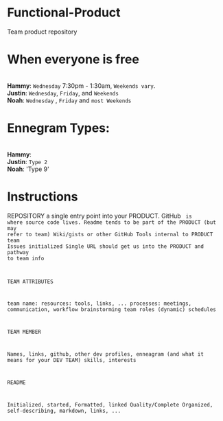 # Functional-Product
Team product repository

# When everyone is free
<br> **Hammy**: `Wednesday` 7:30pm - 1:30am, `Weekends vary`.
<br> **Justin**: `Wednesday`, `Friday`, and `Weekends`
<br> **Noah**: `Wednesday` , `Friday` and `most Weekends`

# Ennegram Types:
<br> **Hammy**: 
<br> **Justin**: `Type 2`
<br> **Noah**: 'Type 9'

# Instructions
REPOSITORY
a single entry point into your PRODUCT. 
GitHub <code> is where source code lives. Readme tends to be part of the PRODUCT (but may refer to team)
Wiki/gists or other GitHub Tools internal to PRODUCT team
 Issues initialized
Single URL should get us into the PRODUCT and pathway to team info

  TEAM ATTRIBUTES

  team name:
resources: tools, links, ...
processes: meetings, communication, workflow 
brainstorming
team roles (dynamic) 
schedules

  TEAM MEMBER

  Names, links, github, other dev profiles, 
enneagram (and what it means for your DEV TEAM)
skills, interests

  README

  Initialized, started, Formatted, linked
Quality/Complete
Organized, self-describing, markdown, links, ...

